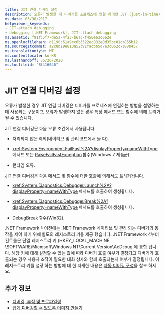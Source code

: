 ```yaml
---
title: JIT 연결 디버깅 설정
description: 오류가 발생할 때 디버거를 프로세스에 연결 하려면 JIT (just-in-time) 연결 디버깅을 사용 하도록 설정 합니다. 특정 메서드나 함수에 의해 트리거될 수 있습니다.
ms.date: 03/30/2017
helpviewer_keywords:
- JIT-attach debugging
- debugging [.NET Framework], JIT-attach debugging
ms.assetid: f91fc5f7-de5a-4f23-b6ac-f450e63c662e
ms.openlocfilehash: d1190c51a9cc6b5322ec832e0d35bc01dc855b12
ms.sourcegitcommit: a2c8b19e813a52b91facbb5d7e3c062c7188b457
ms.translationtype: MT
ms.contentlocale: ko-KR
ms.lasthandoff: 06/26/2020
ms.locfileid: "85416046"
---
```

# <a name="enabling-jit-attach-debugging"></a>JIT 연결 디버깅 설정
오류가 발생한 경우 JIT 연결 디버깅은 디버거를 프로세스에 연결하는 방법을 설명하는 데 사용되는 구문이고, 오류가 발생하지 않은 경우 특정 메서드 또는 함수에 의해 트리거될 수 있습니다.  
  
 JIT 연결 디버깅은 다음 오류 조건에서 사용됩니다.  
  
- 처리되지 않은 예외(네이티브 및 관리 코드에서 둘 다).  
  
- <xref:System.Environment.FailFast%2A?displayProperty=nameWithType> 메서드 또는 [RaiseFailFastException](/windows/win32/api/errhandlingapi/nf-errhandlingapi-raisefailfastexception) 함수(Windows 7 제품군).  
  
- 런타임 오류.  
  
 JIT 연결 디버깅은 다음 메서드 및 함수에 대한 호출에 의해서도 트리거됩니다.  
  
- <xref:System.Diagnostics.Debugger.Launch%2A?displayProperty=nameWithType> 메서드를 호출하여 생성됩니다.  
  
- <xref:System.Diagnostics.Debugger.Break%2A?displayProperty=nameWithType> 메서드를 호출하여 생성됩니다.  
  
- [DebugBreak](/windows/win32/api/debugapi/nf-debugapi-debugbreak) 함수(Win32).  
  
 .NET Framework 4 이전에는 .NET Framework 네이티브 및 관리 되는 디버거의 동작을 제어 하기 위해 별도의 레지스트리 키를 제공 했습니다. .NET Framework 4부터 컨트롤은 단일 레지스트리 키 (HKEY_LOCAL_MACHINE \SOFTWARE\Microsoft\Windows NT\Current Version\AeDebug.에 통합 됩니다. 해당 키에 대해 설정할 수 있는 값에 따라 디버거 호출 여부가 결정되고 디버거가 호출되는 경우 사용자 조작이 필요한 대화 상자와 함께 호출되는지 여부가 결정됩니다. 이 레지스트리 키를 설정 하는 방법에 대 한 자세한 내용은 [자동 디버깅 구성](/windows/win32/debug/configuring-automatic-debugging)을 참조 하세요.  
  
## <a name="see-also"></a>추가 정보

- [디버깅, 추적 및 프로파일링](index.md)
- [쉽게 디버깅할 수 있도록 이미지 만들기](making-an-image-easier-to-debug.md)
